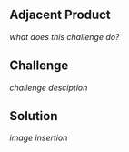 ﻿## Adjacent Product
  *what does this challenge do?* 
​
## Challenge
  *challenge desciption*
​
## Solution
  *image insertion*​  